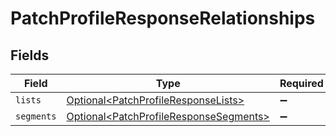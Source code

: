 # PatchProfileResponseRelationships


## Fields

| Field                                                                                              | Type                                                                                               | Required                                                                                           | Description                                                                                        |
| -------------------------------------------------------------------------------------------------- | -------------------------------------------------------------------------------------------------- | -------------------------------------------------------------------------------------------------- | -------------------------------------------------------------------------------------------------- |
| `lists`                                                                                            | [Optional\<PatchProfileResponseLists>](../../models/components/PatchProfileResponseLists.md)       | :heavy_minus_sign:                                                                                 | N/A                                                                                                |
| `segments`                                                                                         | [Optional\<PatchProfileResponseSegments>](../../models/components/PatchProfileResponseSegments.md) | :heavy_minus_sign:                                                                                 | N/A                                                                                                |